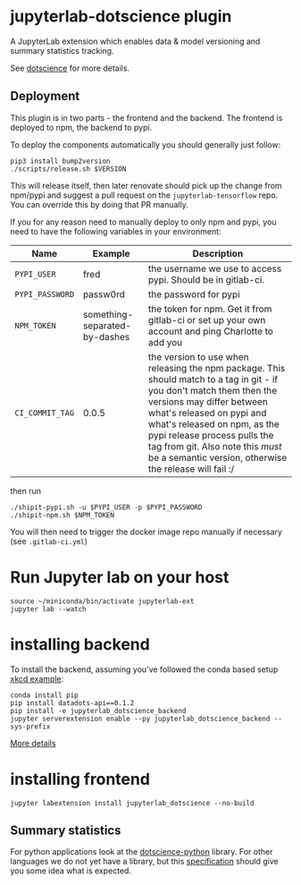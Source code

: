 # jupyterlab-dotscience plugin

A JupyterLab extension which enables data & model versioning and summary statistics tracking.

See [dotscience](https://dotscience.com) for more details.

## Deployment
This plugin is in two parts - the frontend and the backend.
The frontend is deployed to npm, the backend to pypi.

To deploy the components automatically you should generally just follow:
```
pip3 install bump2version
./scripts/release.sh $VERSION
```

This will release itself, then later renovate should pick up the change from npm/pypi and suggest a pull request on the `jupyterlab-tensorflow` repo. You can override this by doing that PR manually.

If you for any reason need to manually deploy to only npm and pypi, you need to have the following variables in your environment:

| Name  	|  Example 	|   Description	|
|--------------------------	|---------------------	|---------------------	|
| `PYPI_USER` | fred | the username we use to access pypi. Should be in gitlab-ci. |
| `PYPI_PASSWORD` | passw0rd | the password for pypi |
| `NPM_TOKEN` | something-separated-by-dashes | the token for npm. Get it from gitlab-ci or set up your own account and ping Charlotte to add you |
| `CI_COMMIT_TAG` | 0.0.5 | the version to use when releasing the npm package. This should match to a tag in git - if you don't match them then the versions may differ between what's released on pypi and what's released on npm, as the pypi release process pulls the tag from git. Also note this _must_ be a semantic version, otherwise the release will fail :/ |

then run
```
./shipit-pypi.sh -u $PYPI_USER -p $PYPI_PASSWORD
./shipit-npm.sh $NPM_TOKEN
```

You will then need to trigger the docker image repo manually if necessary (see `.gitlab-ci.yml`)


# Run Jupyter lab on your host

```
source ~/miniconda/bin/activate jupyterlab-ext
jupyter lab --watch
```

# installing backend

To install the backend, assuming you've followed the conda based setup [xkcd example](http://jupyterlab.readthedocs.io/en/stable/developer/xkcd_extension_tutorial.html):
```
conda install pip
pip install datadots-api==0.1.2
pip install -e jupyterlab_dotscience_backend
jupyter serverextension enable --py jupyterlab_dotscience_backend --sys-prefix
```

[More details](http://jupyter-notebook.readthedocs.io/en/stable/examples/Notebook/Distributing%20Jupyter%20Extensions%20as%20Python%20Packages.html#Enable-a-Server-Extension)

# installing frontend
```
jupyter labextension install jupyterlab_dotscience --no-build
```

## Summary statistics

For python applications look at the [dotscience-python](https://pypi.org/project/dotscience/) library. For other languages we do not yet have a library, but this [specification](https://docs.dotscience.com/references/run-metadata-format/#basic-structure) should give you some idea what is expected.
